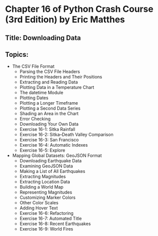 # Chapter 16 of Python Crash Course (3rd Edition) by Eric Matthes

## Title: Downloading Data  

## Topics:  
* The CSV File Format  
  - Parsing the CSV File Headers  
  - Printing the Headers and Their Positions  
  - Extracting and Reading Data  
  - Plotting Data in a Temperature Chart  
  - The datetime Module  
  - Plotting Dates  
  - Plotting a Longer Timeframe  
  - Plotting a Second Data Series  
  - Shading an Area in the Chart  
  - Error Checking  
  - Downloading Your Own Data  
  - Exercise 16-1: Sitka Rainfall  
  - Exercise 16-2: Sitka–Death Valley Comparison  
  - Exercise 16-3: San Francisco  
  - Exercise 16-4: Automatic Indexes  
  - Exercise 16-5: Explore  
* Mapping Global Datasets: GeoJSON Format  
  - Downloading Earthquake Data  
  - Examining GeoJSON Data  
  - Making a List of All Earthquakes  
  - Extracting Magnitudes  
  - Extracting Location Data  
  - Building a World Map  
  - Representing Magnitudes  
  - Customizing Marker Colors  
  - Other Color Scales  
  - Adding Hover Text  
  - Exercise 16-6: Refactoring  
  - Exercise 16-7: Automated Title  
  - Exercise 16-8: Recent Earthquakes  
  - Exercise 16-9: World Fires  